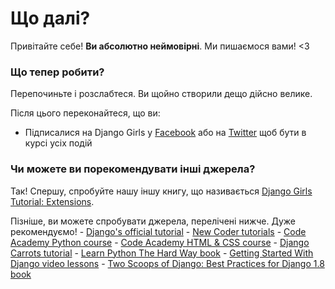 # Що далі?

Привітайте себе! **Ви абсолютно неймовірні**. Ми пишаємося вами! <3

### Що тепер робити?

Перепочиньте і розслабтеся. Ви щойно створили дещо дійсно велике.

Після цього переконайтеся, що ви:

*   Підписалися на Django Girls у [Facebook][1] або на [Twitter][2] щоб бути в курсі усіх подій

 [1]: http://facebook.com/djangogirls
 [2]: http://twitter.com/djangogirls

### Чи можете ви порекомендувати інші джерела?

Так! Спершу, спробуйте нашу іншу книгу, що називається [Django Girls Tutorial: Extensions][3].

 [3]: http://djangogirls.gitbooks.io/django-girls-tutorial-extensions/

Пізніше, ви можете спробувати джерела, перелічені нижче. Дуже рекомендуємо! - [Django's official tutorial][4] - [New Coder tutorials][5] - [Code Academy Python course][6] - [Code Academy HTML & CSS course][7] - [Django Carrots tutorial][8] - [Learn Python The Hard Way book][9] - [Getting Started With Django video lessons][10] - [Two Scoops of Django: Best Practices for Django 1.8 book][11]

 [4]: https://docs.djangoproject.com/en/1.8/intro/tutorial01/
 [5]: http://newcoder.io/tutorials/
 [6]: http://www.codecademy.com/en/tracks/python
 [7]: http://www.codecademy.com/tracks/web
 [8]: http://django.carrots.pl/en/
 [9]: http://learnpythonthehardway.org/book/
 [10]: http://gettingstartedwithdjango.com/
 [11]: http://twoscoopspress.com/products/two-scoops-of-django-1-8